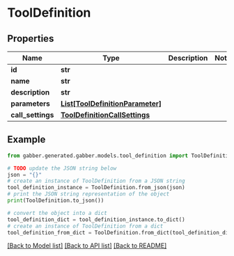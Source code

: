 # ToolDefinition


## Properties

Name | Type | Description | Notes
------------ | ------------- | ------------- | -------------
**id** | **str** |  | 
**name** | **str** |  | 
**description** | **str** |  | 
**parameters** | [**List[ToolDefinitionParameter]**](ToolDefinitionParameter.md) |  | 
**call_settings** | [**ToolDefinitionCallSettings**](ToolDefinitionCallSettings.md) |  | 

## Example

```python
from gabber.generated.gabber.models.tool_definition import ToolDefinition

# TODO update the JSON string below
json = "{}"
# create an instance of ToolDefinition from a JSON string
tool_definition_instance = ToolDefinition.from_json(json)
# print the JSON string representation of the object
print(ToolDefinition.to_json())

# convert the object into a dict
tool_definition_dict = tool_definition_instance.to_dict()
# create an instance of ToolDefinition from a dict
tool_definition_from_dict = ToolDefinition.from_dict(tool_definition_dict)
```
[[Back to Model list]](../README.md#documentation-for-models) [[Back to API list]](../README.md#documentation-for-api-endpoints) [[Back to README]](../README.md)


